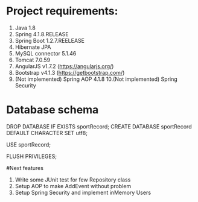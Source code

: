 # Project requirements:

1. Java 1.8
2. Spring 4.1.8.RELEASE
3. Spring Boot 1.2.7.REELEASE
4. Hibernate JPA 
5. MySQL connector 5.1.46
6. Tomcat 7.0.59
7. AngularJS v1.7.2 (https://angularjs.org/)
8. Bootstrap v4.1.3 (https://getbootstrap.com/)
9. (Not implemented) Spring AOP 4.1.8
10.(Not implemented) Spring Security

# Database schema

DROP DATABASE IF EXISTS sportRecord;
CREATE DATABASE sportRecord DEFAULT CHARACTER SET utf8;

USE sportRecord;

FLUSH PRIVILEGES;


#Next features
1. Write some JUnit test for few Repository class
2. Setup AOP to make AddEvent without problem
3. Setup Spring Security and implement inMemory Users
